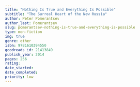 ```yaml
---
title: "Nothing Is True and Everything Is Possible"
subtitle: "The Surreal Heart of the New Russia"
author: Peter Pomerantsev
author_last: Pomerantsev
slug: pomerantsev-nothing-is-true-and-everything-is-possible
type: non-fiction
img: true
genre: other
isbn: 9781610394550
goodreads_id: 21413849
publish_year: 2014
pages: 256
rating: 
date_started:
date_completed:
priority: low
---
```

